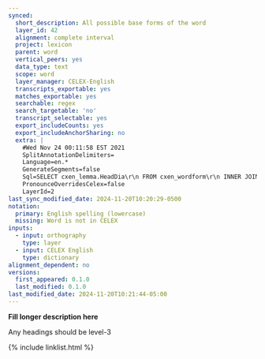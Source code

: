 ```yaml
---
synced:
  short_description: All possible base forms of the word
  layer_id: 42
  alignment: complete interval
  project: lexicon
  parent: word
  vertical_peers: yes
  data_type: text
  scope: word
  layer_manager: CELEX-English
  transcripts_exportable: yes
  matches_exportable: yes
  searchable: regex
  search_targetable: 'no'
  transcript_selectable: yes
  export_includeCounts: yes
  export_includeAnchorSharing: no
  extra: |
    #Wed Nov 24 00:11:58 EST 2021
    SplitAnnotationDelimiters=
    Language=en.*
    GenerateSegments=false
    Sql=SELECT cxen_lemma.HeadDia\r\n FROM cxen_wordform\r\n INNER JOIN cxen_wordformortho ON cxen_wordform.IdNum \= cxen_wordformortho.IdNum\r\n INNER JOIN cxen_lemma ON cxen_wordform.IdNumLemma \= cxen_lemma.IdNumLemma\r\n WHERE cxen_wordformortho.WordDia \= ?\r\n ORDER BY cxen_lemma.Cob DESC
    PronounceOverridesCelex=false
    LayerId=2
last_sync_modified_date: 2024-11-20T10:20:29-0500
notation:
  primary: English spelling (lowercase)
  missing: Word is not in CELEX
inputs:
  - input: orthography
    type: layer
  - input: CELEX English
    type: dictionary
alignment_dependent: no
versions:
  first_appeared: 0.1.0
  last_modified: 0.1.0
last_modified_date: 2024-11-20T10:21:44-05:00
---
```


**Fill longer description here**

Any headings should be level-3


{% include linklist.html %}
